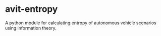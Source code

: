 # avit-entropy
A python module for calculating entropy of autonomous vehicle scenarios using information theory.
